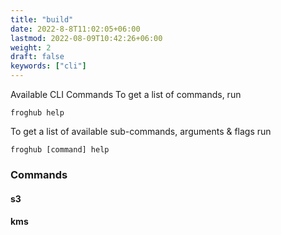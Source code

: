 ```yaml
---
title: "build"
date: 2022-8-8T11:02:05+06:00
lastmod: 2022-08-09T10:42:26+06:00
weight: 2
draft: false
keywords: ["cli"]
---
```


Available CLI Commands
To get a list of commands, run

```shell
froghub help
```

To get a list of available sub-commands, arguments & flags run

```shell
froghub [command] help
```

### Commands

#### s3

#### kms

